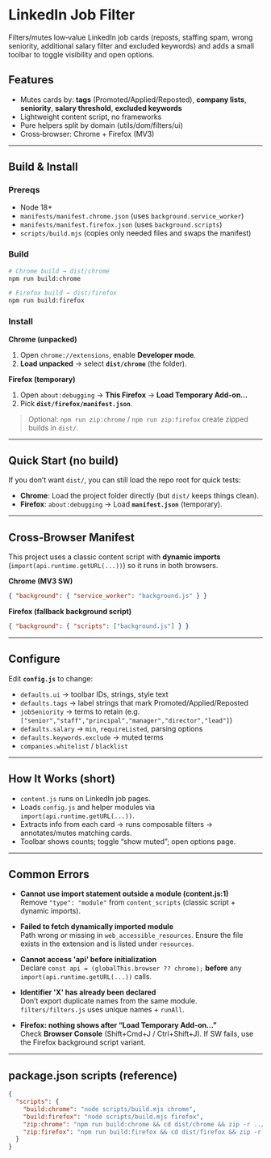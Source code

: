 # LinkedIn Job Filter

Filters/mutes low‑value LinkedIn job cards (reposts, staffing spam, wrong seniority, additional salary filter and excluded keywords) and adds a small toolbar to toggle visibility and open options.

## Features
- Mutes cards by: **tags** (Promoted/Applied/Reposted), **company lists**, **seniority**, **salary threshold**, **excluded keywords**
- Lightweight content script, no frameworks
- Pure helpers split by domain (utils/dom/filters/ui)
- Cross‑browser: Chrome + Firefox (MV3)

---

## Build & Install

### Prereqs
- Node 18+
- `manifests/manifest.chrome.json` (uses `background.service_worker`)
- `manifests/manifest.firefox.json` (uses `background.scripts`)
- `scripts/build.mjs` (copies only needed files and swaps the manifest)

### Build
```bash
# Chrome build → dist/chrome
npm run build:chrome

# Firefox build → dist/firefox
npm run build:firefox
```

### Install

**Chrome (unpacked)**
1. Open `chrome://extensions`, enable **Developer mode**.
2. **Load unpacked** → select **`dist/chrome`** (the folder).

**Firefox (temporary)**
1. Open `about:debugging` → **This Firefox** → **Load Temporary Add-on…**
2. Pick **`dist/firefox/manifest.json`**.

> Optional: `npm run zip:chrome` / `npm run zip:firefox` create zipped builds in `dist/`.

---

## Quick Start (no build)
If you don’t want `dist/`, you can still load the repo root for quick tests:
- **Chrome**: Load the project folder directly (but `dist/` keeps things clean).
- **Firefox**: `about:debugging` → Load **`manifest.json`** (temporary).

---

## Cross‑Browser Manifest
This project uses a classic content script with **dynamic imports** (`import(api.runtime.getURL(...))`) so it runs in both browsers.

**Chrome (MV3 SW)**
```json
{ "background": { "service_worker": "background.js" } }
```

**Firefox (fallback background script)**
```json
{ "background": { "scripts": ["background.js"] } }
```

---

## Configure
Edit **`config.js`** to change:
- `defaults.ui` → toolbar IDs, strings, style text
- `defaults.tags` → label strings that mark Promoted/Applied/Reposted
- `jobSeniority` → terms to retain (e.g. `["senior","staff","principal","manager","director","lead"]`)
- `defaults.salary` → `min`, `requireListed`, parsing options
- `defaults.keywords.exclude` → muted terms
- `companies.whitelist` / `blacklist`

---

## How It Works (short)
- `content.js` runs on LinkedIn job pages.
- Loads `config.js` and helper modules via `import(api.runtime.getURL(...))`.
- Extracts info from each card → runs composable filters → annotates/mutes matching cards.
- Toolbar shows counts; toggle “show muted”; open options page.

---

## Common Errors
- **Cannot use import statement outside a module (content.js:1)**  
  Remove `"type": "module"` from `content_scripts` (classic script + dynamic imports).

- **Failed to fetch dynamically imported module**  
  Path wrong *or* missing in `web_accessible_resources`. Ensure the file exists in the extension and is listed under `resources`.

- **Cannot access 'api' before initialization**  
  Declare `const api = (globalThis.browser ?? chrome);` **before** any `import(api.runtime.getURL(...))` calls.

- **Identifier 'X' has already been declared**  
  Don’t export duplicate names from the same module. `filters/filters.js` uses unique names + `runAll`.

- **Firefox: nothing shows after “Load Temporary Add-on…”**  
  Check **Browser Console** (Shift+Cmd+J / Ctrl+Shift+J). If SW fails, use the Firefox background script variant.

---

## package.json scripts (reference)
```json
{
  "scripts": {
    "build:chrome": "node scripts/build.mjs chrome",
    "build:firefox": "node scripts/build.mjs firefox",
    "zip:chrome": "npm run build:chrome && cd dist/chrome && zip -r ../chrome.zip .",
    "zip:firefox": "npm run build:firefox && cd dist/firefox && zip -r ../firefox.zip ."
  }
}
```

